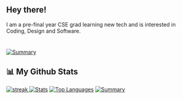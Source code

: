 ## Hey there!
I am a pre-final year CSE grad learning new tech and is interested in Coding, Design and Software.

  # 


[![Summary](https://github-profile-summary-cards.vercel.app/api/cards/profile-details?username=anishakshyp&theme=gotham&hide_border=false&include_all_commits=true&count_private=false)](https://github.com/anishakshyp)

## 📊 My Github Stats
<p align="left">
    <a href="#">
        <img alt="streak" src="https://github-readme-streak-stats.herokuapp.com/?user=anishakshyp&theme=black-ice&hide_border=true&stroke=0000&background=060A0CD0"/>
    </a>
    <a href="#"><img alt="Stats" src="https://github-readme-stats.vercel.app/api?username=anishakshyp&show_icons=true&count_private=true&theme=react&hide_border=true&bg_color=0D1117" /></a>
    <a href="#"><img alt="Top Languages" src="https://github-readme-stats.vercel.app/api/top-langs/?username=anishakshyp&langs_count=8&count_private=true&layout=compact&theme=react&hide_border=true&bg_color=0D1117" /></a>
    <a href="#"><img alt="Summary" src="https://github-profile-summary-cards.vercel.app/api/cards/profile-details?username=anishakshyp&theme=gotham&hide_border=false&include_all_commits=true&count_private=false) "/></a>

</p>


